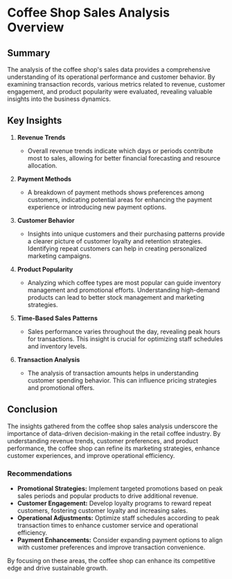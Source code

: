 # Coffee Shop Sales Analysis Overview

## Summary
The analysis of the coffee shop's sales data provides a comprehensive understanding of its operational performance and customer behavior. By examining transaction records, various metrics related to revenue, customer engagement, and product popularity were evaluated, revealing valuable insights into the business dynamics.

## Key Insights

1. **Revenue Trends**
   - Overall revenue trends indicate which days or periods contribute most to sales, allowing for better financial forecasting and resource allocation.

2. **Payment Methods**
   - A breakdown of payment methods shows preferences among customers, indicating potential areas for enhancing the payment experience or introducing new payment options.

3. **Customer Behavior**
   - Insights into unique customers and their purchasing patterns provide a clearer picture of customer loyalty and retention strategies. Identifying repeat customers can help in creating personalized marketing campaigns.

4. **Product Popularity**
   - Analyzing which coffee types are most popular can guide inventory management and promotional efforts. Understanding high-demand products can lead to better stock management and marketing strategies.

5. **Time-Based Sales Patterns**
   - Sales performance varies throughout the day, revealing peak hours for transactions. This insight is crucial for optimizing staff schedules and inventory levels.

6. **Transaction Analysis**
   - The analysis of transaction amounts helps in understanding customer spending behavior. This can influence pricing strategies and promotional offers.

## Conclusion
The insights gathered from the coffee shop sales analysis underscore the importance of data-driven decision-making in the retail coffee industry. By understanding revenue trends, customer preferences, and product performance, the coffee shop can refine its marketing strategies, enhance customer experiences, and improve operational efficiency.

### Recommendations
- **Promotional Strategies:** Implement targeted promotions based on peak sales periods and popular products to drive additional revenue.
- **Customer Engagement:** Develop loyalty programs to reward repeat customers, fostering customer loyalty and increasing sales.
- **Operational Adjustments:** Optimize staff schedules according to peak transaction times to enhance customer service and operational efficiency.
- **Payment Enhancements:** Consider expanding payment options to align with customer preferences and improve transaction convenience.

By focusing on these areas, the coffee shop can enhance its competitive edge and drive sustainable growth.

